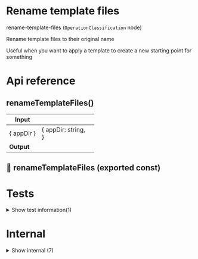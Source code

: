 # Rename template files

rename-template-files (`OperationClassification` node)

Rename template files to their original name

Useful when you want to apply a template to create a new starting point for something




# Api reference

## renameTemplateFiles()

| Input      |    |    |
| ---------- | -- | -- |
| { appDir } | { appDir: string, <br /> } |  |
| **Output** |    |    |



## 📄 renameTemplateFiles (exported const)

# Tests

<details><summary>Show test information(1)</summary>
    
  # 📄 test (exported const)


  </details>

# Internal

<details><summary>Show internal (7)</summary>
    
  # isEqualArray()

As long as there are no .template files present in the template folder that DONT need to be changed, it is fine.
If there are, we should warn people.

finds all .template renamed files recursively and returns the paths in an array

should be placed back into sensible, this is sensible-specific.
//
export const findTemplateFiles = (dirName: string): string[] => {
const appTemplateFiles = findTemplates(`${dirName}/apps`);
const packageTemplateFiles = findTemplates(`${dirName}/packages`);
const rootTemplateFiles = findTemplates(dirName, true);
return appTemplateFiles
.concat(packageTemplateFiles)
.concat(rootTemplateFiles);
};


| Input      |    |    |
| ---------- | -- | -- |
| array1 | {  }[] |  |,| array2 | {  }[] |  |
| **Output** |    |    |



## renameTemplateToNormalFile()

| Input      |    |    |
| ---------- | -- | -- |
| fileName | string |  |
| **Output** |    |    |



## renameToTemplateFile()

| Input      |    |    |
| ---------- | -- | -- |
| fileName | string |  |
| **Output** | `String`   |    |



## 📄 isEqualArray (exported const)

## 📄 renameTemplateToNormalFile (exported const)

## 📄 renameToTemplateFile (exported const)

## 📄 test (exported const)

  </details>

